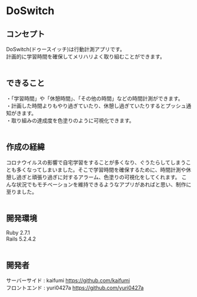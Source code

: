 # DoSwitch

## コンセプト
DoSwitch(ドゥースイッチ)は行動計測アプリです。  
計画的に学習時間を確保してメリハリよく取り組むことができます。<br><br>
## できること
・「学習時間」や「休憩時間」、「その他の時間」などの時間計測ができます。  
・計画した時間よりもやり過ぎていたり、休憩し過ぎていたりするとプッシュ通知がきます。  
・取り組みの達成度を色塗りのように可視化できます。<br><br>
## 作成の経緯
コロナウイルスの影響で自宅学習をすることが多くなり、ぐうたらしてしまうことも多くなってしまいました。そこで学習時間を確保するために、時間計測や休憩し過ぎと頑張り過ぎに対するアラーム、色塗りの可視化をしてくれます。
こんな状況でもモチベーションを維持できるようなアプリがあればと思い、制作に至りました。<br><br>
## 開発環境
Ruby 2.7.1<br>
Rails 5.2.4.2<br><br>
## 開発者
サーバーサイド : kaifumi https://github.com/kaifumi <br>
フロントエンド : yuri0427a https://github.com/yuri0427a

